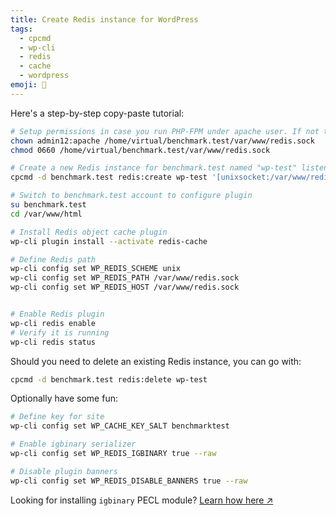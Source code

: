 ```yaml
---
title: Create Redis instance for WordPress
tags:
  - cpcmd
  - wp-cli
  - redis
  - cache
  - wordpress
emoji: 📰
---
```


Here's a step-by-step copy-paste tutorial:

```bash
# Setup permissions in case you run PHP-FPM under apache user. If not this step can be skipped.
chown admin12:apache /home/virtual/benchmark.test/var/www/redis.sock
chmod 0660 /home/virtual/benchmark.test/var/www/redis.sock

# Create a new Redis instance for benchmark.test named "wp-test" listening on /tmp/redis.sock
cpcmd -d benchmark.test redis:create wp-test '[unixsocket:/var/www/redis.sock]'

# Switch to benchmark.test account to configure plugin
su benchmark.test
cd /var/www/html

# Install Redis object cache plugin
wp-cli plugin install --activate redis-cache

# Define Redis path
wp-cli config set WP_REDIS_SCHEME unix
wp-cli config set WP_REDIS_PATH /var/www/redis.sock
wp-cli config set WP_REDIS_HOST /var/www/redis.sock


# Enable Redis plugin
wp-cli redis enable
# Verify it is running
wp-cli redis status
```

Should you need to delete an existing Redis instance, you can go with:

```bash
cpcmd -d benchmark.test redis:delete wp-test
```

Optionally have some fun:

```bash
# Define key for site
wp-cli config set WP_CACHE_KEY_SALT benchmarktest

# Enable igbinary serializer
wp-cli config set WP_REDIS_IGBINARY true --raw

# Disable plugin banners
wp-cli config set WP_REDIS_DISABLE_BANNERS true --raw
```

Looking for installing `igbinary` PECL module? [Learn how here ↗](/install-php-pecl-modules)
